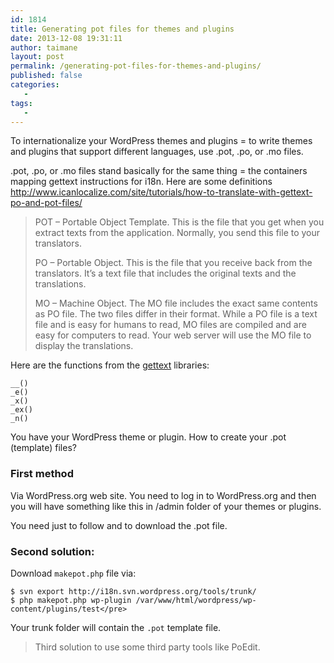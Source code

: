 ```yaml
---
id: 1814
title: Generating pot files for themes and plugins
date: 2013-12-08 19:31:11
author: taimane
layout: post
permalink: /generating-pot-files-for-themes-and-plugins/
published: false
categories:
   -
tags:
   -
---
```

To internationalize your WordPress themes and plugins = to write themes and plugins that support different languages, use .pot, .po, or .mo files.

.pot, .po, or .mo files stand basically for the same thing = the containers mapping gettext instructions for i18n. Here are some definitions http://www.icanlocalize.com/site/tutorials/how-to-translate-with-gettext-po-and-pot-files/

<blockquote>POT – Portable Object Template. This is the file that you get when you extract texts from the application. Normally, you send this file to your translators.

PO – Portable Object. This is the file that you receive back from the translators. It’s a text file that includes the original texts and the translations.

MO – Machine Object. The MO file includes the exact same contents as PO file. The two files differ in their format. While a PO file is a text file and is easy for humans to read, MO files are compiled and are easy for computers to read. Your web server will use the MO file to display the translations.</blockquote>

Here are the functions from the <a rel="nofollow" href="https://www.gnu.org/software/gettext/">gettext</a> libraries:

```
__()
_e()
_x()
_ex()
_n()
```

You have your WordPress theme or plugin. How to create your .pot (template) files?

### First method 

Via WordPress.org web site. You need to log in to WordPress.org and then you will have something like this in /admin folder of your themes or plugins.

You need just to follow and to download the .pot file.


### Second solution:

Download `makepot.php` file via:
```
$ svn export http://i18n.svn.wordpress.org/tools/trunk/
$ php makepot.php wp-plugin /var/www/html/wordpress/wp-content/plugins/test</pre>
```
Your trunk folder will contain the `.pot` template file.

>Third solution to use some third party tools like PoEdit.




